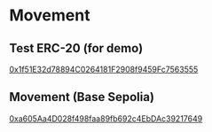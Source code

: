 # Movement

## Test ERC-20 (for demo)

[0x1f51E32d78894C0264181F2908f9459Fc7563555](https://sepolia.basescan.org/address/0x1f51E32d78894C0264181F2908f9459Fc7563555)

## Movement (Base Sepolia)

[0xa605Aa4D028f498faa89fb692c4EbDAc39217649](https://sepolia.basescan.org/address/0xa605Aa4D028f498faa89fb692c4EbDAc39217649)
